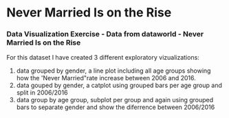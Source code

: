 # Never Married Is on the Rise
### Data Visualization Exercise - Data from dataworld - Never Married Is on the Rise
For this dataset I have created 3 different exploratory vizualizations:  
1.  data grouped by gender, a line plot including all age groups showing how the 'Never Married"rate increase between 2006 and 2016.  
2.  data gouped by gender, a catplot using grouped bars per age group and split in 2006/2016  
3.  data group by age group, subplot per group and again using grouped bars to separate gender and show the diferrence between 2006/2016   
